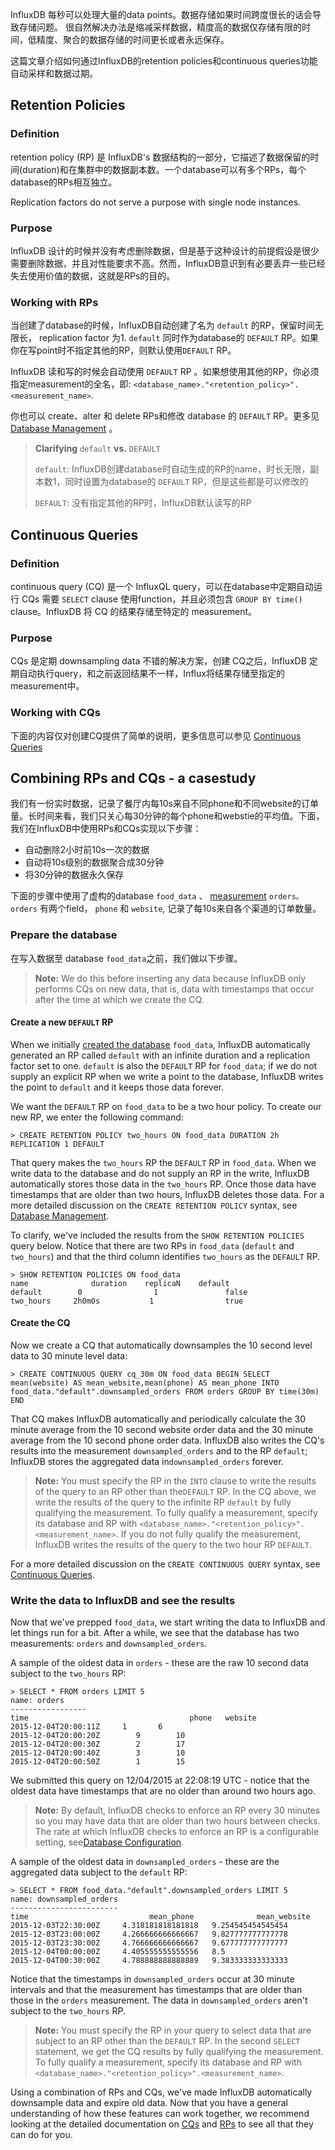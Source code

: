 InfluxDB 每秒可以处理大量的data points。数据存储如果时间跨度很长的话会导致存储问题。 很自然解决办法是缩减采样数据，精度高的数据仅存储有限的时间，低精度、聚合的数据存储的时间更长或者永远保存。

这篇文章介绍如何通过InfluxDB的retention policies和continuous queries功能自动采样和数据过期。

## **Retention Policies**

### **Definition**

retention policy \(RP\) 是 InfluxDB's 数据结构的一部分，它描述了数据保留的时间\(duration\)和在集群中的数据副本数。一个database可以有多个RPs，每个database的RPs相互独立。

Replication factors do not serve a purpose with single node instances.

### **Purpose**

InfluxDB 设计的时候并没有考虑删除数据，但是基于这种设计的前提假设是很少需要删除数据，并且对性能要求不高。然而，InfluxDB意识到有必要丢弃一些已经失去使用价值的数据，这就是RPs的目的。

### **Working with RPs**

当创建了database的时候，InfluxDB自动创建了名为 `default` 的RP，保留时间无限长， replication factor 为1. `default` 同时作为database的 `DEFAULT` RP。如果你在写point时不指定其他的RP，则默认使用`DEFAULT` RP。

InfluxDB 读和写的时候会自动使用 `DEFAULT` RP 。如果想使用其他的RP，你必须指定measurement的全名，即: `<database_name>."<retention_policy>".<measurement_name>`.

你也可以 create、alter 和 delete RPs和修改 database 的 `DEFAULT` RP。更多见 [Database Management](/database-management.md) 。

> **Clarifying** `default` **vs.** `DEFAULT`
> 
> `default`: InfluxDB创建database时自动生成的RP的name，时长无限，副本数1，同时设置为database的 `DEFAULT` RP，但是这些都是可以修改的
> 
> `DEFAULT`: 没有指定其他的RP时，InfluxDB默认读写的RP

## **Continuous Queries**

### **Definition**

continuous query \(CQ\) 是一个 InfluxQL query，可以在database中定期自动运行 CQs 需要 `SELECT` clause 使用function，并且必须包含 `GROUP BY time()` clause。InfluxDB 将 CQ 的结果存储至特定的 measurement。

### **Purpose**

CQs 是定期 downsampling data 不错的解决方案，创建 CQ之后，InfluxDB 定期自动执行query，和之前返回结果不一样，Influx将结果存储至指定的measurement中。

### **Working with CQs**

下面的内容仅对创建CQ提供了简单的说明，更多信息可以参见 [Continuous Queries](/continuous-queries.md) 

## **Combining RPs and CQs - a casestudy**

我们有一份实时数据，记录了餐厅内每10s来自不同phone和不同website的订单量。长时间来看，我们只关心每30分钟的每个phone和webstie的平均值。下面，我们在InfluxDB中使用RPs和CQs实现以下步骤：

* 自动删除2小时前10s一次的数据
* 自动将10s级别的数据聚合成30分钟
* 将30分钟的数据永久保存

下面的步骤中使用了虚构的database `food_data` 、 [measurement](https://github.com/influxdata/docs.influxdata.com/blob/master/influxdb/v0.13/concepts/glossary/#measurement) `orders。` `orders` 有两个field， `phone` 和 `website`, 记录了每10s来自各个渠道的订单数量。

### **Prepare the database**

在写入数据至 database `food_data`之前，我们做以下步骤。

> **Note:** We do this before inserting any data because InfluxDB only performs CQs on new data, that is, data with timestamps that occur after the time at which we create the CQ.

#### **Create a new **`DEFAULT`** RP**

When we initially [created the database](https://github.com/influxdata/docs.influxdata.com/blob/master/influxdb/v0.13/query_language/database_management/#create-a-database-with-create-database) `food_data`, InfluxDB automatically generated an RP called `default` with an infinite duration and a replication factor set to one. `default` is also the `DEFAULT` RP for `food_data`; if we do not supply an explicit RP when we write a point to the database, InfluxDB writes the point to `default` and it keeps those data forever.

We want the `DEFAULT` RP on `food_data` to be a two hour policy. To create our new RP, we enter the following command:

```
> CREATE RETENTION POLICY two_hours ON food_data DURATION 2h REPLICATION 1 DEFAULT
```

That query makes the `two_hours` RP the `DEFAULT` RP in `food_data`. When we write data to the database and do not supply an RP in the write, InfluxDB automatically stores those data in the `two_hours` RP. Once those data have timestamps that are older than two hours, InfluxDB deletes those data. For a more detailed discussion on the `CREATE RETENTION POLICY` syntax, see [Database Management](https://github.com/influxdata/docs.influxdata.com/blob/master/influxdb/v0.13/query_language/database_management/#retention-policy-management).

To clarify, we've included the results from the `SHOW RETENTION POLICIES` query below. Notice that there are two RPs in `food_data` \(`default` and `two_hours`\) and that the third column identifies `two_hours` as the `DEFAULT` RP.

```
> SHOW RETENTION POLICIES ON food_data
name              duration    replicaN    default
default        0                1               false
two_hours     2h0m0s           1                true
```

#### **Create the CQ**

Now we create a CQ that automatically downsamples the 10 second level data to 30 minute level data:

```
> CREATE CONTINUOUS QUERY cq_30m ON food_data BEGIN SELECT mean(website) AS mean_website,mean(phone) AS mean_phone INTO food_data."default".downsampled_orders FROM orders GROUP BY time(30m) END
```

That CQ makes InfluxDB automatically and periodically calculate the 30 minute average from the 10 second website order data and the 30 minute average from the 10 second phone order data. InfluxDB also writes the CQ's results into the measurement `downsampled_orders` and to the RP `default`; InfluxDB stores the aggregated data in`downsampled_orders` forever.

> **Note:** You must specify the RP in the `INTO` clause to write the results of the query to an RP other than the`DEFAULT` RP. In the CQ above, we write the results of the query to the infinite RP `default` by fully qualifying the measurement. To fully qualify a measurement, specify its database and RP with `<database_name>."<retention_policy>".<measurement_name>`. If you do not fully qualify the measurement, InfluxDB writes the results of the query to the two hour RP `DEFAULT`.

For a more detailed discussion on the `CREATE CONTINUOUS QUERY` syntax, see [Continuous Queries](https://github.com/influxdata/docs.influxdata.com/blob/master/influxdb/v0.13/query_language/continuous_queries).

### **Write the data to InfluxDB and see the results**

Now that we've prepped `food_data`, we start writing the data to InfluxDB and let things run for a bit. After a while, we see that the database has two measurements: `orders` and `downsampled_orders`.

A sample of the oldest data in `orders` - these are the raw 10 second data subject to the `two_hours` RP:

```
> SELECT * FROM orders LIMIT 5
name: orders
-----------------
time                                    phone   website
2015-12-04T20:00:11Z     1       6
2015-12-04T20:00:20Z        9        10
2015-12-04T20:00:30Z        2        17
2015-12-04T20:00:40Z        3        10
2015-12-04T20:00:50Z        1        15
```

We submitted this query on 12\/04\/2015 at 22:08:19 UTC - notice that the oldest data have timestamps that are no older than around two hours ago.

> **Note:** By default, InfluxDB checks to enforce an RP every 30 minutes so you may have data that are older than two hours between checks. The rate at which InfluxDB checks to enforce an RP is a configurable setting, see[Database Configuration](https://github.com/influxdata/docs.influxdata.com/blob/master/influxdb/v0.13/administration/config/#retention).

A sample of the oldest data in `downsampled_orders` - these are the aggregated data subject to the `default` RP:

```
> SELECT * FROM food_data."default".downsampled_orders LIMIT 5
name: downsampled_orders
------------------------
time                           mean_phone              mean_website
2015-12-03T22:30:00Z     4.318181818181818   9.254545454545454
2015-12-03T23:00:00Z     4.266666666666667   9.827777777777778
2015-12-03T23:30:00Z     4.766666666666667   9.677777777777777
2015-12-04T00:00:00Z     4.405555555555556   8.5
2015-12-04T00:30:00Z     4.788888888888889   9.383333333333333
```

Notice that the timestamps in `downsampled_orders` occur at 30 minute intervals and that the measurement has timestamps that are older than those in the `orders` measurement. The data in `downsampled_orders` aren't subject to the `two_hours` RP.

> **Note:** You must specify the RP in your query to select data that are subject to an RP other than the `DEFAULT` RP. In the second `SELECT` statement, we get the CQ results by fully qualifying the measurement. To fully qualify a measurement, specify its database and RP with `<database_name>."<retention_policy>".<measurement_name>`.

Using a combination of RPs and CQs, we've made InfluxDB automatically downsample data and expire old data. Now that you have a general understanding of how these features can work together, we recommend looking at the detailed documentation on [CQs](https://github.com/influxdata/docs.influxdata.com/blob/master/influxdb/v0.13/query_language/continuous_queries) and [RPs](https://github.com/influxdata/docs.influxdata.com/blob/master/influxdb/v0.13/query_language/database_management/#retention-policy-management) to see all that they can do for you.

